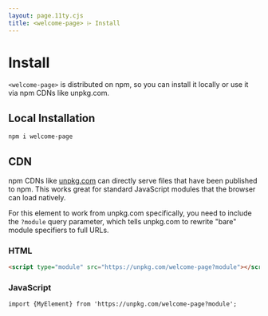 ```yaml
---
layout: page.11ty.cjs
title: <welcome-page> ⌲ Install
---
```


# Install

`<welcome-page>` is distributed on npm, so you can install it locally or use it via npm CDNs like unpkg.com.

## Local Installation

```bash
npm i welcome-page
```

## CDN

npm CDNs like [unpkg.com]() can directly serve files that have been published to npm. This works great for standard JavaScript modules that the browser can load natively.

For this element to work from unpkg.com specifically, you need to include the `?module` query parameter, which tells unpkg.com to rewrite "bare" module specifiers to full URLs.

### HTML

```html
<script type="module" src="https://unpkg.com/welcome-page?module"></script>
```

### JavaScript

```html
import {MyElement} from 'https://unpkg.com/welcome-page?module';
```

